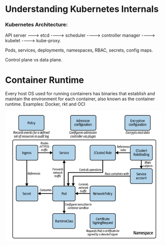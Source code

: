 # Understanding Kubernetes Internals

### Kubernetes Architecture: 
API server ---> etcd ----> scheduler ----> controller manager ----> kubelet ----> kube-proxy.

Pods, services, deployments, namespaces, RBAC, secrets, config maps.

Control plane vs data plane.

# Container Runtime 
Every host OS used for running containers has binaries that establish and maintain the environment for each container, also known as the container runtime. 
Examples: Docker, rkt and OCI  

![Kubernetes Security](image.png)